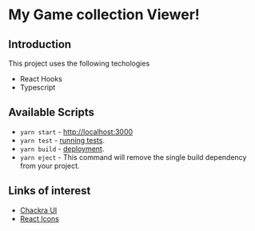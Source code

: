 # My Game collection Viewer!

## Introduction

This project uses the following techologies

- React Hooks
- Typescript

## Available Scripts

- `yarn start` - [http://localhost:3000](http://localhost:3000)
- `yarn test` - [running tests](https://facebook.github.io/create-react-app/docs/running-tests).
- `yarn build` - [deployment](https://facebook.github.io/create-react-app/docs/deployment).
- `yarn eject` - This command will remove the single build dependency from your project.

## Links of interest

- [Chackra UI](https://chakra-ui.com/)
- [React Icons](https://react-icons.github.io/react-icons)
